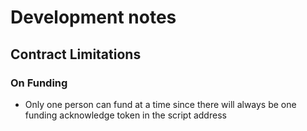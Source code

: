 # Development notes

## Contract Limitations

### On Funding

- Only one person can fund at a time since there will always be one funding acknowledge token in the script address